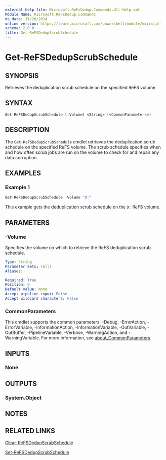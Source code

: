 ```yaml
---
external help file: Microsoft.ReFsDedup.Commands.dll-Help.xml
Module Name: Microsoft.ReFsDedup.Commands
ms.date: 11/20/2024
online version: https://learn.microsoft.com/powershell/module/microsoft.refsdedup.commands/get-refsdedupscrubschedule?view=windowsserver2025-ps&wt.mc_id=ps-gethelp
schema: 2.0.0
title: Get-ReFSDedupScrubSchedule
---
```


# Get-ReFSDedupScrubSchedule

## SYNOPSIS
Retrieves the deduplication scrub schedule on the specified ReFS volume.

## SYNTAX

```
Get-ReFSDedupScrubSchedule [-Volume] <String> [<CommonParameters>]
```

## DESCRIPTION

The `Get-ReFSDedupScrubSchedule` cmdlet retrieves the deduplication scrub schedule on the specified
ReFS volume. The scrub schedule specifies when and how often scrub jobs are run on the volume to
check for and repair any data corruption.

## EXAMPLES

### Example 1

```powershell
Get-ReFSDedupScrubSchedule -Volume "D:"
```

This example gets the deduplication scrub schedule on the `D:` ReFS volume.

## PARAMETERS

### -Volume

Specifies the volume on which to retrieve the ReFS deduplication scrub schedule.

```yaml
Type: String
Parameter Sets: (All)
Aliases:

Required: True
Position: 0
Default value: None
Accept pipeline input: False
Accept wildcard characters: False
```

### CommonParameters

This cmdlet supports the common parameters: -Debug, -ErrorAction, -ErrorVariable,
-InformationAction, -InformationVariable, -OutVariable, -OutBuffer, -PipelineVariable, -Verbose,
-WarningAction, and -WarningVariable. For more information, see
[about_CommonParameters](/powershell/module/microsoft.powershell.core/about/about_commonparameters).

## INPUTS

### None

## OUTPUTS

### System.Object

## NOTES

## RELATED LINKS

[Clear-ReFSDedupScrubSchedule](Clear-ReFSDedupScrubSchedule.md)

[Set-ReFSDedupScrubSchedule](Set-ReFSDedupScrubSchedule.md)
